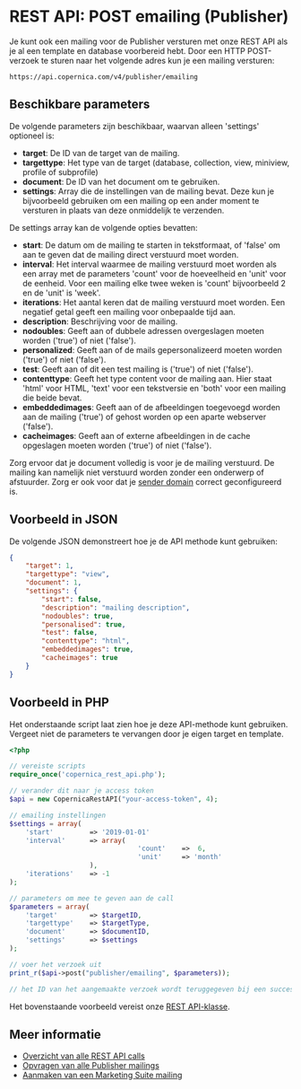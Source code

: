 # REST API: POST emailing (Publisher)

Je kunt ook een mailing voor de Publisher versturen met onze 
REST API als je al een template en database voorbereid hebt. Door een HTTP 
POST-verzoek te sturen naar het volgende adres kun je een mailing versturen:

`https://api.copernica.com/v4/publisher/emailing`

## Beschikbare parameters

De volgende parameters zijn beschikbaar, waarvan alleen 'settings' optioneel is:

* **target**: De ID van de target van de mailing.
* **targettype**: Het type van de target (database, collection, view, miniview, profile of subprofile)
* **document**: De ID van het document om te gebruiken.
* **settings**: Array die de instellingen van de mailing bevat. Deze kun je 
bijvoorbeeld gebruiken om een mailing op een ander moment te versturen in plaats 
van deze onmiddelijk te verzenden.

De settings array kan de volgende opties bevatten:

* **start**: De datum om de mailing te starten in tekstformaat, of 'false' 
om aan te geven dat de mailing direct verstuurd moet worden.
* **interval**: Het interval waarmee de mailing verstuurd moet worden als 
een array met de parameters 'count' voor de hoeveelheid en 'unit' voor de 
eenheid. Voor een mailing elke twee weken is 'count' bijvoorbeeld 2 en de 
'unit' is 'week'.
* **iterations**: Het aantal keren dat de mailing verstuurd moet worden. 
Een negatief getal geeft een mailing voor onbepaalde tijd aan.
* **description**: Beschrijving voor de mailing.
* **nodoubles**: Geeft aan of dubbele adressen overgeslagen moeten worden ('true') 
of niet ('false').
* **personalized**: Geeft aan of de mails gepersonalizeerd moeten worden ('true') 
of niet ('false').
* **test**: Geeft aan of dit een test mailing is ('true') of niet ('false').
* **contenttype**: Geeft het type content voor de mailing aan. Hier staat 'html' 
voor HTML, 'text' voor een tekstversie en 'both' voor een mailing die beide bevat.
* **embeddedimages**: Geeft aan of de afbeeldingen toegevoegd worden aan de mailing ('true') 
of gehost worden op een aparte webserver ('false').
* **cacheimages**: Geeft aan of externe afbeeldingen in de cache opgeslagen moeten worden ('true') 
of niet ('false').

Zorg ervoor dat je document volledig is voor je de mailing verstuurd. 
De mailing kan namelijk niet verstuurd worden zonder een onderwerp of 
afstuurder. Zorg er ook voor dat je [sender domain](../sender-domains) 
correct geconfigureerd is.

## Voorbeeld in JSON

De volgende JSON demonstreert hoe je de API methode kunt gebruiken:

```json
{
    "target": 1,
    "targettype": "view",
    "document": 1,
    "settings": {
        "start": false,
        "description": "mailing description",
        "nodoubles": true,
        "personalised": true,
        "test": false,
        "contenttype": "html",
        "embeddedimages": true,
        "cacheimages": true
    }
}
```

## Voorbeeld in PHP

Het onderstaande script laat zien hoe je deze API-methode kunt gebruiken. 
Vergeet niet de parameters te vervangen door je eigen target en template.

```php
<?php

// vereiste scripts
require_once('copernica_rest_api.php');

// verander dit naar je access token
$api = new CopernicaRestAPI("your-access-token", 4);

// emailing instellingen
$settings = array(
    'start'         => '2019-01-01'
    'interval'      => array(   
                                'count'    =>  6,
                                'unit'     => 'month'
                    ),
    'iterations'    => -1
);

// parameters om mee te geven aan de call
$parameters = array(
    'target'        => $targetID,
    'targettype'    => $targetType,
    'document'      => $documentID,
    'settings'      => $settings
);

// voer het verzoek uit
print_r($api->post("publisher/emailing", $parameters));

// het ID van het aangemaakte verzoek wordt teruggegeven bij een succesvol verzoek
```

Het bovenstaande voorbeeld vereist onze [REST API-klasse](rest-php).

## Meer informatie

* [Overzicht van alle REST API calls](./rest-api)
* [Opvragen van alle Publisher mailings](./rest-get-publisher-emailings)
* [Aanmaken van een Marketing Suite mailing](./rest-post-ms-emailing)
